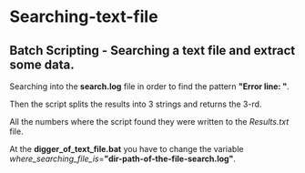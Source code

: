 # Searching-text-file

## Batch Scripting - Searching a text file and extract some data.  

Searching into the **search.log** file in order to find the pattern **"Error line: "**.

Then the script splits the results into 3 strings and returns the 3-rd.

All the numbers where the script found they were written to the *Results.txt* file.  

At the **digger_of_text_file.bat** you have to change the variable *where_searching_file_is*=**"dir-path-of-the-file-search.log"**.
